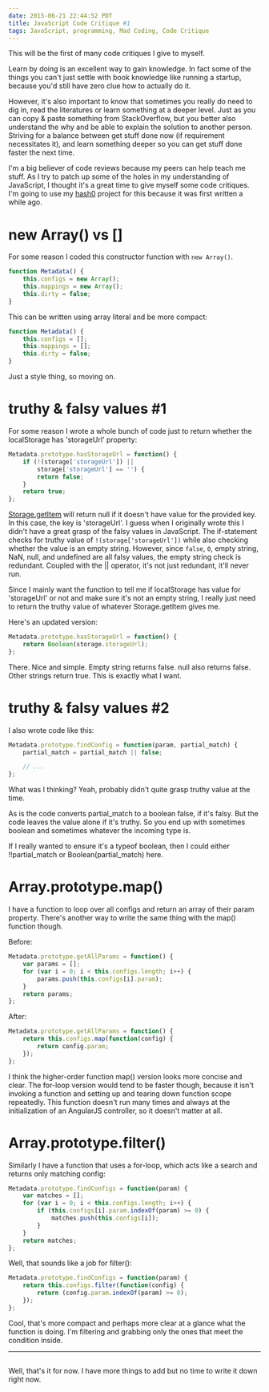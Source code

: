 ```yaml
---
date: 2015-06-21 22:44:52 PDT
title: JavaScript Code Critique #1
tags: JavaScript, programming, Mad Coding, Code Critique
---
```

This will be the first of many code critiques I give to myself.

Learn by doing is an excellent way to gain knowledge. In fact some of the
things you can't just settle with book knowledge like running a startup,
because you'd still have zero clue how to actually do it.

However, it's also important to know that sometimes you really do need to dig
in, read the literatures or learn something at a deeper level. Just as you can
copy & paste something from StackOverflow, but you better also understand the
why and be able to explain the solution to another person. Striving for a
balance between get stuff done now (if requirement necessitates it), and learn
something deeper so you can get stuff done faster the next time.

I'm a big believer of code reviews because my peers can help teach me stuff. As
I try to patch up some of the holes in my understanding of JavaScript, I thought
it's a great time to give myself some code critiques. I'm going to use my
[hash0][1] project for this because it was first written a while ago.


# new Array() vs \[\]

For some reason I coded this constructor function with `new Array()`.

```javascript
function Metadata() {
    this.configs = new Array();
    this.mappings = new Array();
    this.dirty = false;
}
```

This can be written using array literal and be more compact:

```javascript
function Metadata() {
    this.configs = [];
    this.mappings = [];
    this.dirty = false;
}
```

Just a style thing, so moving on.


# truthy & falsy values #1

For some reason I wrote a whole bunch of code just to return whether the
localStorage has 'storageUrl' property:

```javascript
Metadata.prototype.hasStorageUrl = function() {
    if (!(storage['storageUrl']) ||
        storage['storageUrl'] == '') {
        return false;
    }
    return true;
};
```

[Storage.getItem][2] will return null if it doesn't have value for the provided
key. In this case, the key is 'storageUrl'. I guess when I originally wrote this
I didn't have a great grasp of the falsy values in JavaScript. The if-statement
checks for truthy value of `!(storage['storageUrl'])` while also checking
whether the value is an empty string. However, since `false`, `0`, empty string,
NaN, null, and undefined are all falsy values, the empty string check is
redundant. Coupled with the || operator, it's not just redundant, it'll never
run.

Since I mainly want the function to tell me if localStorage has value for
'storageUrl' or not and make sure it's not an empty string, I really just need
to return the truthy value of whatever Storage.getItem gives me.

Here's an updated version:

```javascript
Metadata.prototype.hasStorageUrl = function() {
    return Boolean(storage.storageUrl);
};
```

There. Nice and simple. Empty string returns false. null also returns false.
Other strings return true. This is exactly what I want.


# truthy & falsy values #2

I also wrote code like this:

```javascript
Metadata.prototype.findConfig = function(param, partial_match) {
    partial_match = partial_match || false;

    // ...
};
```

What was I thinking? Yeah, probably didn't quite grasp truthy value at the time.

As is the code converts partial_match to a boolean false, if it's falsy. But the
code leaves the value alone if it's truthy. So you end up with sometimes boolean
and sometimes whatever the incoming type is.

If I really wanted to ensure it's a typeof boolean, then I could either
!!partial_match or Boolean(partial_match) here.


# Array.prototype.map()

I have a function to loop over all configs and return an array of their param
property. There's another way to write the same thing with the map() function
though.

Before:

```javascript
Metadata.prototype.getAllParams = function() {
    var params = [];
    for (var i = 0; i < this.configs.length; i++) {
        params.push(this.configs[i].param);
    }
    return params;
};
```

After:

```javascript
Metadata.prototype.getAllParams = function() {
    return this.configs.map(function(config) {
        return config.param;
    });
};
```

I think the higher-order function map() version looks more concise and clear.
The for-loop version would tend to be faster though, because it isn't invoking a
function and setting up and tearing down function scope repeatedly. This
function doesn't run many times and always at the initialization of an AngularJS
controller, so it doesn't matter at all.


# Array.prototype.filter()

Similarly I have a function that uses a for-loop, which acts like a search and
returns only matching config:

```javascript
Metadata.prototype.findConfigs = function(param) {
    var matches = [];
    for (var i = 0; i < this.configs.length; i++) {
        if (this.configs[i].param.indexOf(param) >= 0) {
            matches.push(this.configs[i]);
        }
    }
    return matches;
};
```

Well, that sounds like a job for filter():

```javascript
Metadata.prototype.findConfigs = function(param) {
    return this.configs.filter(function(config) {
        return (config.param.indexOf(param) >= 0);
    });
};
```

Cool, that's more compact and perhaps more clear at a glance what the function
is doing. I'm filtering and grabbing only the ones that meet the condition
inside.

---
## 

Well, that's it for now. I have more things to add but no time to write it down
right now.

  [1]: https://github.com/dannysu/hash0
  [2]: https://developer.mozilla.org/en-US/docs/Web/API/Storage/getItem
